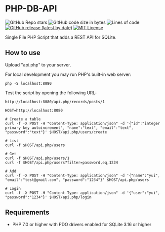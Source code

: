 # PHP-DB-API

![GitHub Repo stars](https://img.shields.io/github/stars/yui0/php-db-api?style=social)
![GitHub code size in bytes](https://img.shields.io/github/languages/code-size/yui0/php-db-api)
![Lines of code](https://img.shields.io/tokei/lines/github/yui0/php-db-api)
[![GitHub release (latest by date)](https://img.shields.io/github/v/release/yui0/php-db-api)](https://github.com/yui0/php-db-api/releases)
[![MIT License](https://img.shields.io/badge/license-MIT-blue.svg?style=flat)](LICENSE)

Single File PHP Script that adds a REST API for SQLite.

## How to use

Upload "api.php" to your server.

For local development you may run PHP's built-in web server:

```
php -S localhost:8080
```

Test the script by opening the following URL:

```
http://localhost:8080/api.php/records/posts/1
```

```
HOST=http://localhost:8080

# Create a table
curl -f -X POST -H "Content-Type: application/json" -d '{"id":"integer primary key autoincrement", "name":"text", "email":"text", "password":"text"}' $HOST/api.php/users/create

# List
curl -f $HOST/api.php/users

# Get
curl -f $HOST/api.php/users/1
curl -f $HOST/api.php/users?filter=password,eq,1234

# Add
curl -f -X POST -H "Content-Type: application/json" -d '{"name":"yui", "email":"test@gmail.com", "password":"1234"}' $HOST/api.php/users

# Login
curl -f -X POST -H "Content-Type: application/json" -d '{"user":"yui", "password":"1234"}' $HOST/api.php/login
```

## Requirements

* PHP 7.0 or higher with PDO drivers enabled for SQLite 3.16 or higher


